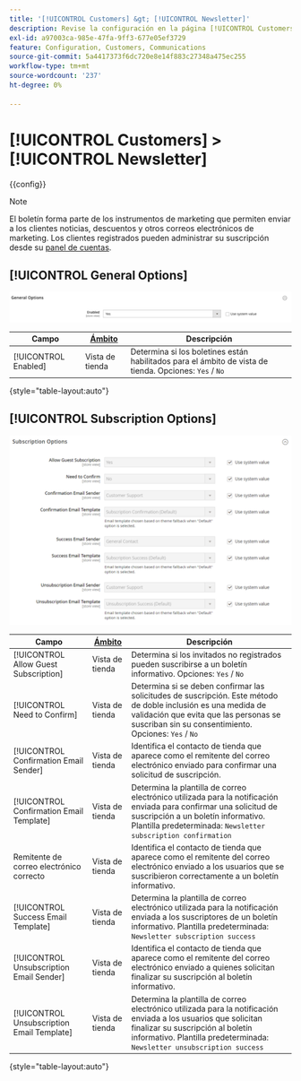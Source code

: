 ```yaml
---
title: '[!UICONTROL Customers] &gt; [!UICONTROL Newsletter]'
description: Revise la configuración en la página [!UICONTROL Customers] &gt; [!UICONTROL Newsletter] del administrador de Commerce.
exl-id: a97003ca-985e-47fa-9ff3-677e05ef3729
feature: Configuration, Customers, Communications
source-git-commit: 5a4417373f6dc720e8e14f883c27348a475ec255
workflow-type: tm+mt
source-wordcount: '237'
ht-degree: 0%

---
```


# [!UICONTROL Customers] > [!UICONTROL Newsletter]

{{config}}

>[!NOTE]
>
>El boletín forma parte de los instrumentos de marketing que permiten enviar a los clientes noticias, descuentos y otros correos electrónicos de marketing. Los clientes registrados pueden administrar su suscripción desde su [panel de cuentas](../../customers/account-dashboard-my-account.md).

## [!UICONTROL General Options]

![Opciones generales](./assets/newsletter-general-options.png)<!-- zoom -->

| Campo | [Ámbito](../../getting-started/websites-stores-views.md#scope-settings) | Descripción |
|--- |--- |--- |
| [!UICONTROL Enabled] | Vista de tienda | Determina si los boletines están habilitados para el ámbito de vista de tienda. Opciones: `Yes` / `No` |

{style="table-layout:auto"}

## [!UICONTROL Subscription Options]

![Opciones de suscripción](./assets/newsletter-subscription-options.png)<!-- zoom -->

<!-- [Subscription Options](https://experienceleague.adobe.com/en/docs/commerce-admin/marketing/communications/newsletters/newsletters) -->

| Campo | [Ámbito](../../getting-started/websites-stores-views.md#scope-settings) | Descripción |
|--- |--- |--- |
| [!UICONTROL Allow Guest Subscription] | Vista de tienda | Determina si los invitados no registrados pueden suscribirse a un boletín informativo. Opciones: `Yes` / `No` |
| [!UICONTROL Need to Confirm] | Vista de tienda | Determina si se deben confirmar las solicitudes de suscripción. Este método de doble inclusión es una medida de validación que evita que las personas se suscriban sin su consentimiento. Opciones: `Yes` / `No` |
| [!UICONTROL Confirmation Email Sender] | Vista de tienda | Identifica el contacto de tienda que aparece como el remitente del correo electrónico enviado para confirmar una solicitud de suscripción. |
| [!UICONTROL Confirmation Email Template] | Vista de tienda | Determina la plantilla de correo electrónico utilizada para la notificación enviada para confirmar una solicitud de suscripción a un boletín informativo. Plantilla predeterminada: `Newsletter subscription confirmation` |
| Remitente de correo electrónico correcto | Vista de tienda | Identifica el contacto de tienda que aparece como el remitente del correo electrónico enviado a los usuarios que se suscribieron correctamente a un boletín informativo. |
| [!UICONTROL Success Email Template] | Vista de tienda | Determina la plantilla de correo electrónico utilizada para la notificación enviada a los suscriptores de un boletín informativo. Plantilla predeterminada: `Newsletter subscription success` |
| [!UICONTROL Unsubscription Email Sender] | Vista de tienda | Identifica el contacto de tienda que aparece como el remitente del correo electrónico enviado a quienes solicitan finalizar su suscripción al boletín informativo. |
| [!UICONTROL Unsubscription Email Template] | Vista de tienda | Determina la plantilla de correo electrónico utilizada para la notificación enviada a los usuarios que solicitan finalizar su suscripción al boletín informativo. Plantilla predeterminada: `Newsletter unsubscription success` |

{style="table-layout:auto"}
